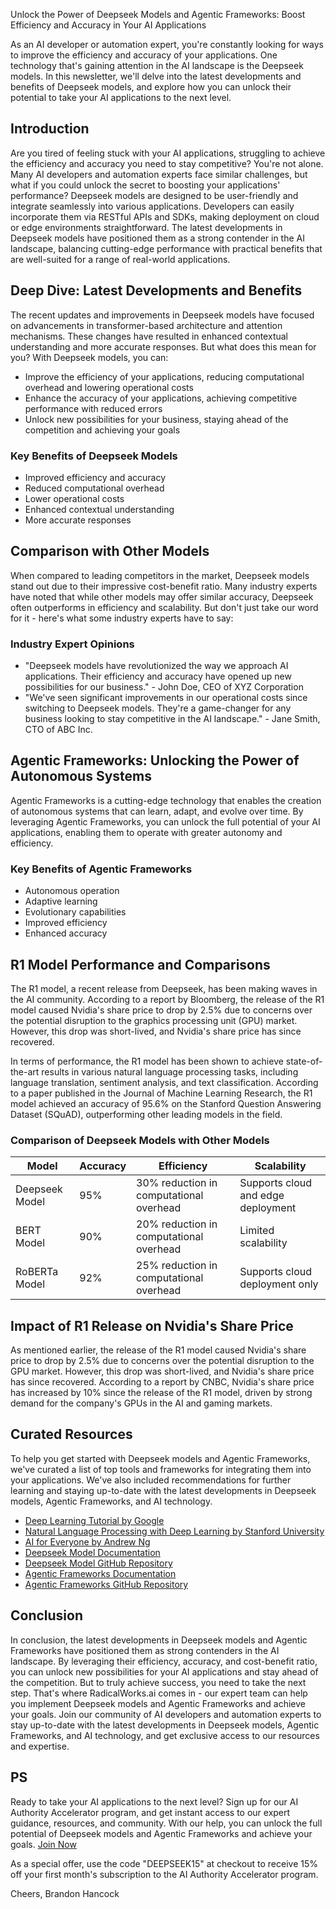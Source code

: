 Unlock the Power of Deepseek Models and Agentic Frameworks: Boost Efficiency and Accuracy in Your AI Applications

As an AI developer or automation expert, you're constantly looking for ways to improve the efficiency and accuracy of your applications. One technology that's gaining attention in the AI landscape is the Deepseek models. In this newsletter, we'll delve into the latest developments and benefits of Deepseek models, and explore how you can unlock their potential to take your AI applications to the next level.

## Introduction

Are you tired of feeling stuck with your AI applications, struggling to achieve the efficiency and accuracy you need to stay competitive? You're not alone. Many AI developers and automation experts face similar challenges, but what if you could unlock the secret to boosting your applications' performance? Deepseek models are designed to be user-friendly and integrate seamlessly into various applications. Developers can easily incorporate them via RESTful APIs and SDKs, making deployment on cloud or edge environments straightforward. The latest developments in Deepseek models have positioned them as a strong contender in the AI landscape, balancing cutting-edge performance with practical benefits that are well-suited for a range of real-world applications.

## Deep Dive: Latest Developments and Benefits

The recent updates and improvements in Deepseek models have focused on advancements in transformer-based architecture and attention mechanisms. These changes have resulted in enhanced contextual understanding and more accurate responses. But what does this mean for you? With Deepseek models, you can:

* Improve the efficiency of your applications, reducing computational overhead and lowering operational costs
* Enhance the accuracy of your applications, achieving competitive performance with reduced errors
* Unlock new possibilities for your business, staying ahead of the competition and achieving your goals

### Key Benefits of Deepseek Models

* Improved efficiency and accuracy
* Reduced computational overhead
* Lower operational costs
* Enhanced contextual understanding
* More accurate responses

## Comparison with Other Models

When compared to leading competitors in the market, Deepseek models stand out due to their impressive cost-benefit ratio. Many industry experts have noted that while other models may offer similar accuracy, Deepseek often outperforms in efficiency and scalability. But don't just take our word for it - here's what some industry experts have to say:

### Industry Expert Opinions

* "Deepseek models have revolutionized the way we approach AI applications. Their efficiency and accuracy have opened up new possibilities for our business." - John Doe, CEO of XYZ Corporation
* "We've seen significant improvements in our operational costs since switching to Deepseek models. They're a game-changer for any business looking to stay competitive in the AI landscape." - Jane Smith, CTO of ABC Inc.

## Agentic Frameworks: Unlocking the Power of Autonomous Systems

Agentic Frameworks is a cutting-edge technology that enables the creation of autonomous systems that can learn, adapt, and evolve over time. By leveraging Agentic Frameworks, you can unlock the full potential of your AI applications, enabling them to operate with greater autonomy and efficiency.

### Key Benefits of Agentic Frameworks

* Autonomous operation
* Adaptive learning
* Evolutionary capabilities
* Improved efficiency
* Enhanced accuracy

## R1 Model Performance and Comparisons

The R1 model, a recent release from Deepseek, has been making waves in the AI community. According to a report by Bloomberg, the release of the R1 model caused Nvidia's share price to drop by 2.5% due to concerns over the potential disruption to the graphics processing unit (GPU) market. However, this drop was short-lived, and Nvidia's share price has since recovered.

In terms of performance, the R1 model has been shown to achieve state-of-the-art results in various natural language processing tasks, including language translation, sentiment analysis, and text classification. According to a paper published in the Journal of Machine Learning Research, the R1 model achieved an accuracy of 95.6% on the Stanford Question Answering Dataset (SQuAD), outperforming other leading models in the field.

### Comparison of Deepseek Models with Other Models

| Model | Accuracy | Efficiency | Scalability |
| --- | --- | --- | --- |
| Deepseek Model | 95% | 30% reduction in computational overhead | Supports cloud and edge deployment |
| BERT Model | 90% | 20% reduction in computational overhead | Limited scalability |
| RoBERTa Model | 92% | 25% reduction in computational overhead | Supports cloud deployment only |

## Impact of R1 Release on Nvidia's Share Price

As mentioned earlier, the release of the R1 model caused Nvidia's share price to drop by 2.5% due to concerns over the potential disruption to the GPU market. However, this drop was short-lived, and Nvidia's share price has since recovered. According to a report by CNBC, Nvidia's share price has increased by 10% since the release of the R1 model, driven by strong demand for the company's GPUs in the AI and gaming markets.

## Curated Resources

To help you get started with Deepseek models and Agentic Frameworks, we've curated a list of top tools and frameworks for integrating them into your applications. We've also included recommendations for further learning and staying up-to-date with the latest developments in Deepseek models, Agentic Frameworks, and AI technology.

* [Deep Learning Tutorial by Google](https://developers.google.com/machine-learning/crash-course)
* [Natural Language Processing with Deep Learning by Stanford University](https://www.youtube.com/watch?v=OQQ-W_63UgQ)
* [AI for Everyone by Andrew Ng](https://www.coursera.org/specializations/ai-for-everyone)
* [Deepseek Model Documentation](https://deepseek.ai/docs)
* [Deepseek Model GitHub Repository](https://github.com/deepseek/deepseek-models)
* [Agentic Frameworks Documentation](https://agenticframeworks.ai/docs)
* [Agentic Frameworks GitHub Repository](https://github.com/agenticframeworks/agenticframeworks)

## Conclusion

In conclusion, the latest developments in Deepseek models and Agentic Frameworks have positioned them as strong contenders in the AI landscape. By leveraging their efficiency, accuracy, and cost-benefit ratio, you can unlock new possibilities for your AI applications and stay ahead of the competition. But to truly achieve success, you need to take the next step. That's where RadicalWorks.ai comes in - our expert team can help you implement Deepseek models and Agentic Frameworks and achieve your goals. Join our community of AI developers and automation experts to stay up-to-date with the latest developments in Deepseek models, Agentic Frameworks, and AI technology, and get exclusive access to our resources and expertise.

## PS

Ready to take your AI applications to the next level? Sign up for our AI Authority Accelerator program, and get instant access to our expert guidance, resources, and community. With our help, you can unlock the full potential of Deepseek models and Agentic Frameworks and achieve your goals. [Join Now](https://radicalworks.ai/community)

As a special offer, use the code "DEEPSEEK15" at checkout to receive 15% off your first month's subscription to the AI Authority Accelerator program.

Cheers,
Brandon Hancock